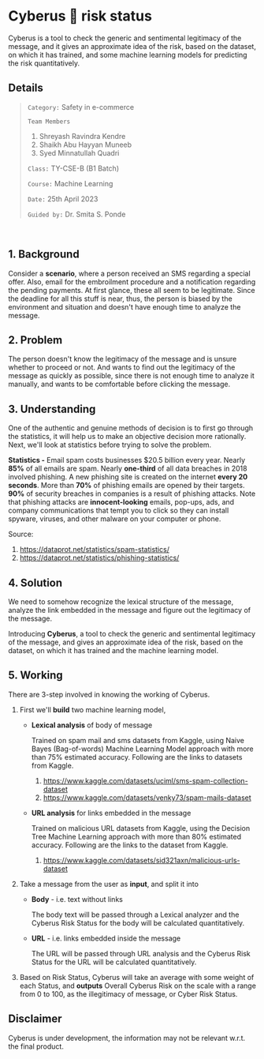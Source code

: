 # Cyberus :anger: risk status

Cyberus is a tool to check the generic and sentimental legitimacy of the message, and it gives an approximate idea of the risk, based on the dataset, on which it has trained, and some machine learning models for predicting the risk quantitatively.

## Details

> `Category:` Safety in e-commerce
>
> `Team Members`
> 1. Shreyash Ravindra Kendre
> 2. Shaikh Abu Hayyan Muneeb
> 3. Syed Minnatullah Quadri
>
> `Class:` TY-CSE-B (B1 Batch)
>
> `Course:` Machine Learning
>
> `Date:` 25th April 2023
>
> `Guided by:` Dr. Smita S. Ponde

<br/>

## 1. Background

Consider a **scenario**, where a person received an  SMS regarding a special offer. Also, email for the embroilment procedure and a notification regarding the pending payments. At first glance, these all seem to be legitimate. Since the deadline for all this stuff is near, thus, the person is biased by the environment and situation and doesn't have enough time to analyze the message. 
	
## 2. Problem

The person doesn't know the legitimacy of the message and is unsure whether to proceed or not. And wants to find out the legitimacy of the message as quickly as possible, since there is not enough time to analyze it manually, and wants to be comfortable before clicking the message.

## 3. Understanding

One of the authentic and genuine methods of decision is to first go through the statistics, it will help us to make an objective decision more rationally. Next, we'll look at statistics before trying to solve the problem.

**Statistics -** Email spam costs businesses $20.5 billion every year. Nearly **85%** of all emails are spam. Nearly **one-third** of all data breaches in 2018 involved phishing. A new phishing site is created on the internet **every 20 seconds**. More than **70%** of phishing emails are opened by their targets. **90%** of security breaches in companies is a result of phishing attacks. Note that phishing attacks are **innocent-looking** emails, pop-ups, ads, and company communications that tempt you to click so they can install spyware, viruses, and other malware on your computer or phone.

Source:
 
1. https://dataprot.net/statistics/spam-statistics/ 
2. https://dataprot.net/statistics/phishing-statistics/

## 4. Solution

We need to somehow recognize the lexical structure of the message, analyze the link embedded in the message and figure out the legitimacy of the message.
 
Introducing **Cyberus**, a tool to check the generic and sentimental legitimacy of the message, and gives an approximate idea of the risk, based on the dataset, on which it has trained and the machine learning model.

## 5. Working

There are 3-step involved in knowing the working of Cyberus.

1. First we'll **build** two machine learning model, 

	* **Lexical analysis** of body of message
		
		Trained on spam mail and sms datasets from Kaggle, using Naive Bayes (Bag-of-words) Machine Learning Model approach with more than 75% estimated accuracy. Following are the links to datasets from Kaggle.
		
		1. https://www.kaggle.com/datasets/uciml/sms-spam-collection-dataset
		2. https://www.kaggle.com/datasets/venky73/spam-mails-dataset
		
	* **URL analysis** for links embedded in the message

		Trained on malicious URL datasets from Kaggle, using the Decision Tree Machine Learning approach with more than 80% estimated accuracy. Following are the links to the dataset from Kaggle.

		1. https://www.kaggle.com/datasets/sid321axn/malicious-urls-dataset

2. Take a message from the user as **input**, and split it into
	
	* **Body** - i.e. text without links

		The body text will be passed through a Lexical analyzer and the Cyberus Risk Status for the body will be calculated quantitatively.

	* **URL** - i.e. links embedded inside the message

		The URL will be passed through URL analysis and the Cyberus Risk Status for the URL will be calculated quantitatively.

3. Based on Risk Status, Cyberus will take an average with some weight of each Status, and **outputs** Overall Cyberus Risk on the scale with a range from 0 to 100, as the illegitimacy of message, or Cyber Risk Status.

## Disclaimer

Cyberus is under development, the information may not be relevant w.r.t. the final product.
